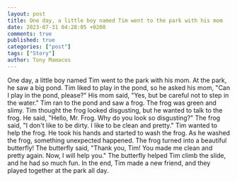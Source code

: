 ```yaml
---
layout: post
title: One day, a little boy named Tim went to the park with his mom
date: 2023-07-31 04:28:05 +0200
comments: true
published: true
categories: ["post"]
tags: ["Story"]
author: Tony Mamacos
---
```

One day, a little boy named Tim went to the park with his mom. At the park, he saw a big pond. Tim liked to play in the pond, so he asked his mom, "Can I play in the pond, please?" His mom said, "Yes, but be careful not to step in the water."
Tim ran to the pond and saw a frog. The frog was green and slimy. Tim thought the frog looked disgusting, but he wanted to talk to the frog. He said, "Hello, Mr. Frog. Why do you look so disgusting?" The frog said, "I don't like to be dirty. I like to be clean and pretty."
Tim wanted to help the frog. He took his hands and started to wash the frog. As he washed the frog, something unexpected happened. The frog turned into a beautiful butterfly! The butterfly said, "Thank you, Tim! You made me clean and pretty again. Now, I will help you." The butterfly helped Tim climb the slide, and he had so much fun. In the end, Tim made a new friend, and they played together at the park all day.
